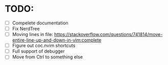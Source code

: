 # TODO:
- [ ] Compelete documentation
- [ ] Fix NerdTree
- [ ] Moving lines in file: https://stackoverflow.com/questions/741814/move-entire-line-up-and-down-in-vim:complete
- [ ] Figure out coc.nvim shortcuts
- [ ] Full support of debugger
- [ ] Move from Ctrl to something else
